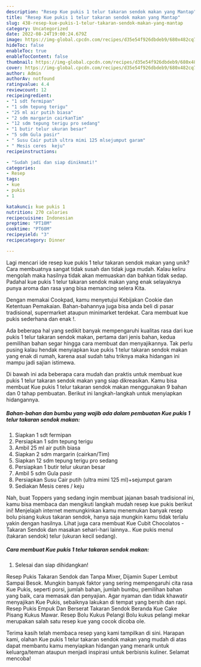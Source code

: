 ```yaml
---
description: "Resep Kue pukis 1 telur takaran sendok makan yang Mantap"
title: "Resep Kue pukis 1 telur takaran sendok makan yang Mantap"
slug: 438-resep-kue-pukis-1-telur-takaran-sendok-makan-yang-mantap
category: Uncategorized
date: 2022-08-24T19:00:24.679Z
image: https://img-global.cpcdn.com/recipes/d35e54f926dbdeb9/680x482cq70/kue-pukis-1-telur-takaran-sendok-makan-foto-resep-utama.jpg
hideToc: false
enableToc: true
enableTocContent: false
thumbnail: https://img-global.cpcdn.com/recipes/d35e54f926dbdeb9/680x482cq70/kue-pukis-1-telur-takaran-sendok-makan-foto-resep-utama.jpg
cover: https://img-global.cpcdn.com/recipes/d35e54f926dbdeb9/680x482cq70/kue-pukis-1-telur-takaran-sendok-makan-foto-resep-utama.jpg
author: Admin
authorAv: notfound
ratingvalue: 4.4
reviewcount: 12
recipeingredient:
- "1 sdt fermipan"
- "1 sdm tepung terigu"
- "25 ml air putih biasa"
- "2 sdm margarin cairkanTim"
- "12 sdm tepung terigu pro sedang"
- "1 butir telur ukuran besar"
- "5 sdm Gula pasir"
- " Susu Cair putih ultra mimi 125 mlsejumput garam"
- " Mesis ceres  keju"
recipeinstructions:

- "Sudah jadi dan siap dinikmati!"
categories:
- Resep
tags:
- kue
- pukis
- 1

katakunci: kue pukis 1 
nutrition: 270 calories
recipecuisine: Indonesian
preptime: "PT10M"
cooktime: "PT60M"
recipeyield: "3"
recipecategory: Dinner

---
```





Lagi mencari ide resep kue pukis 1 telur takaran sendok makan yang unik? Cara membuatnya sangat tidak susah dan tidak juga mudah. Kalau keliru mengolah maka hasilnya tidak akan memuaskan dan bahkan tidak sedap. Padahal kue pukis 1 telur takaran sendok makan yang enak selayaknya punya aroma dan rasa yang bisa memancing selera Kita.





Dengan memakai Cookpad, kamu menyetujui Kebijakan Cookie dan Ketentuan Pemakaian. Bahan-bahannya juga bisa anda beli di pasar tradisional, supermarket ataupun minimarket terdekat. Cara membuat kue pukis sederhana dan enak !.

Ada beberapa hal yang sedikit banyak mempengaruhi kualitas rasa dari kue pukis 1 telur takaran sendok makan, pertama dari jenis bahan, kedua pemilihan bahan segar hingga cara membuat dan menyajikannya. Tak perlu pusing kalau hendak menyiapkan kue pukis 1 telur takaran sendok makan yang enak di rumah, karena asal sudah tahu triknya maka hidangan ini mampu jadi sajian istimewa.






Di bawah ini ada beberapa cara mudah dan praktis untuk membuat kue pukis 1 telur takaran sendok makan yang siap dikreasikan. Kamu bisa membuat Kue pukis 1 telur takaran sendok makan menggunakan 9 bahan dan 0 tahap pembuatan. Berikut ini langkah-langkah untuk menyiapkan hidangannya.

<!--inarticleads1-->

##### Bahan-bahan dan bumbu yang wajib ada dalam pembuatan Kue pukis 1 telur takaran sendok makan:

1. Siapkan 1 sdt fermipan
1. Persiapkan 1 sdm tepung terigu
1. Ambil 25 ml air putih biasa
1. Siapkan 2 sdm margarin (cairkan/Tim)
1. Siapkan 12 sdm tepung terigu pro sedang
1. Persiapkan 1 butir telur ukuran besar
1. Ambil 5 sdm Gula pasir
1. Persiapkan  Susu Cair putih (ultra mimi 125 ml)+sejumput garam
1. Sediakan  Mesis ceres / keju


Nah, buat Toppers yang sedang ingin membuat jajanan basah tradisional ini, kamu bisa membaca dan mengikuti langkah mudah resep kue pukis berikut ini! Menjelajah internet memungkinkan kamu menemukan banyak resep bolu pisang kukus takaran sendok, hanya saja mungkin kamu tidak terlalu yakin dengan hasilnya. Lihat juga cara membuat Kue Cubit Chocolatos - Takaran Sendok dan masakan sehari-hari lainnya.. Kue pukis menul (takaran sendok) telur (ukuran kecil sedang). 

<!--inarticleads2-->

##### Cara membuat Kue pukis 1 telur takaran sendok makan:


1. Selesai dan siap dihidangkan!

Resep Pukis Takaran Sendok dan Tanpa Mixer, Dijamin Super Lembut Sampai Besok. Mungkin banyak faktor yang sering mempengaruhi cita rasa Kue Pukis, seperti porsi, jumlah bahan, jumlah bumbu, pemilihan bahan yang baik, cara memasak dan penyajian. Agar nyaman dan tidak khawatir menyajikan Kue Pukis, sebaiknya lakukan di tempat yang bersih dan rapi. Resep Pukis Empuk Dan Berserat Takaran Sendok Beranda Kue Cake Pisang Kukus Mawar. Resep Bolu Kukus Pelangi Bolu kukus pelangi mekar merupakan salah satu resep kue yang cocok dicoba ole. 

Terima kasih telah membaca resep yang kami tampilkan di sini. Harapan kami, olahan Kue pukis 1 telur takaran sendok makan yang mudah di atas dapat membantu kamu menyiapkan hidangan yang menarik untuk keluarga/teman ataupun menjadi inspirasi untuk berbisnis kuliner. Selamat mencoba!
